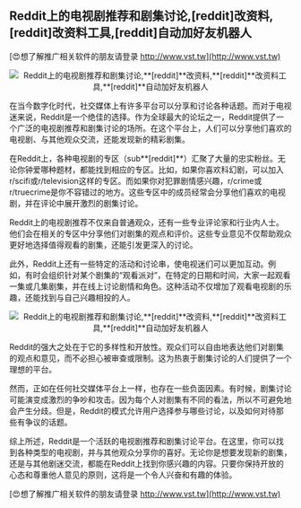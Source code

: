 ## **Reddit上的电视剧推荐和剧集讨论,**[reddit]**改资料,**[reddit]**改资料工具,**[reddit]**自动加好友机器人**

[😍想了解推广相关软件的朋友请登录 http://www.vst.tw](http://www.vst.tw)

 <center><img src="https://vst.tw/MP4/tuiguang/png/5.png" alt="Reddit上的电视剧推荐和剧集讨论,**[reddit]**改资料,**[reddit]**改资料工具,**[reddit]**自动加好友机器人"></center>

在当今数字化时代，社交媒体上有许多平台可以分享和讨论各种话题。而对于电视迷来说，Reddit是一个绝佳的选择。作为全球最大的论坛之一，Reddit提供了一个广泛的电视剧推荐和剧集讨论的场所。在这个平台上，人们可以分享他们喜欢的电视剧、与其他观众交流，还能发现新的精彩剧集。

在Reddit上，各种电视剧的专区（sub**[reddit]**）汇聚了大量的忠实粉丝。无论你钟爱哪种题材，都能找到相应的专区。比如，如果你喜欢科幻剧，可以加入r/scifi或r/television这样的专区。而如果你对犯罪剧情感兴趣，r/crime或r/truecrime是你不容错过的地方。这些专区中的成员经常会分享他们喜欢的电视剧，并在评论中展开激烈的剧集讨论。

Reddit上的电视剧推荐不仅来自普通观众，还有一些专业评论家和行业内人士。他们会在相关的专区中分享他们对剧集的观点和评价。这些专业意见不仅帮助观众更好地选择值得观看的剧集，还能引发更深入的讨论。

此外，Reddit上还有一些特定的活动和讨论串，使电视迷们可以更加互动。例如，有时会组织针对某个剧集的“观看派对”，在特定的日期和时间，大家一起观看一集或几集剧集，并在线上讨论剧情和角色。这种活动不仅增加了观看电视剧的乐趣，还能找到与自己兴趣相投的人。

 <center><img src="https://vst.tw/MP4/tuiguang/png/2.png" alt="Reddit上的电视剧推荐和剧集讨论,**[reddit]**改资料,**[reddit]**改资料工具,**[reddit]**自动加好友机器人"></center>

Reddit的强大之处在于它的多样性和开放性。观众们可以自由地表达他们对剧集的观点和意见，而不必担心被审查或限制。这为热衷于剧集讨论的人们提供了一个理想的平台。

然而，正如在任何社交媒体平台上一样，也存在一些负面因素。有时候，剧集讨论可能演变成激烈的争吵和攻击。因为每个人对剧集有不同的看法，所以不可避免地会产生分歧。但是，Reddit的模式允许用户选择参与哪些讨论，以及如何对待那些有争议的话题。

综上所述，Reddit是一个活跃的电视剧推荐和剧集讨论平台。在这里，你可以找到各种类型的电视剧，并与其他观众分享你的喜好。无论你是想要发现新的剧集，还是与其他剧迷交流，都能在Reddit上找到你感兴趣的内容。只要你保持开放的心态和尊重他人意见的原则，这将是一个令人兴奋和有趣的体验。

[😍想了解推广相关软件的朋友请登录 http://www.vst.tw](http://www.vst.tw)



